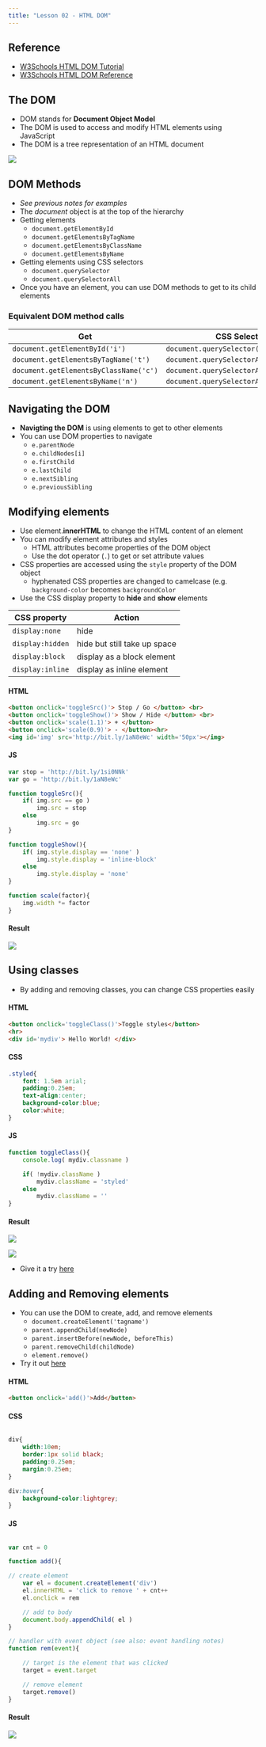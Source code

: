 ```yaml
---
title: "Lesson 02 - HTML DOM"
---
```



## Reference

- [W3Schools HTML DOM Tutorial](http://www.w3schools.com/js/js_htmldom.asp)
- [W3Schools HTML DOM Reference](http://www.w3schools.com/jsref/default.asp)

## The DOM

- DOM stands for **Document Object Model**
- The DOM is used to access and modify HTML elements using JavaScript
- The DOM is a tree representation of an HTML document

![](https://www.w3schools.com/js/pic_htmltree.gif)

## DOM Methods

- *See previous notes for examples*
- The *document* object is at the top of the hierarchy
- Getting elements
    - ```document.getElementById```
    - ```document.getElementsByTagName```
    - ```document.getElementsByClassName```
    - ```document.getElementsByName```
- Getting elements using CSS selectors
    - ```document.querySelector```
    - ```document.querySelectorAll```
- Once you have an element, you can use DOM methods to get to its child elements

### Equivalent DOM method calls

| Get | CSS Selector |
| --- | --- |
| ```document.getElementById('i')``` | ```document.querySelector('#i')``` |
| ```document.getElementsByTagName('t')``` | ```document.querySelectorAll('t')``` |
| ```document.getElementsByClassName('c')``` | ```document.querySelectorAll('.c')``` |
| ```document.getElementsByName('n')``` | ```document.querySelectorAll('[name=n]')``` |

## Navigating the DOM

- **Navigting the DOM** is using elements to get to other elements
- You can use DOM properties to navigate
    - ```e.parentNode```
    - ```e.childNodes[i]```
    - ```e.firstChild```
    - ```e.lastChild```
    - ```e.nextSibling```
    - ```e.previousSibling```

## Modifying elements

- Use element.**innerHTML** to change the HTML content of an element
- You can modify element attributes and styles
    - HTML attributes become properties of the DOM object
    - Use the dot operator (```.```) to get or set attribute values
- CSS properties are accessed using the ```style``` property of the DOM object
    - hyphenated CSS properties are changed to camelcase (e.g. ```background-color``` becomes ```backgroundColor```
- Use the CSS display property to **hide** and **show** elements

| CSS property | Action |
| --- | --- |
| ```display:none``` | hide |
| ```display:hidden``` | hide but still take up space |
| ```display:block``` | display as a block element |
| ```display:inline``` | display as inline element |


#### HTML

``` html
<button onclick='toggleSrc()'> Stop / Go </button> <br>
<button onclick='toggleShow()'> Show / Hide </button> <br>
<button onclick='scale(1.1)'> + </button>
<button onclick='scale(0.9)'> - </button><hr>
<img id='img' src='http://bit.ly/1aN8eWc' width='50px'></img>
```

#### JS

``` javascript
var stop = 'http://bit.ly/1si0NNk'
var go = 'http://bit.ly/1aN8eWc'

function toggleSrc(){
    if( img.src == go )
        img.src = stop
    else
        img.src = go
}

function toggleShow(){
    if( img.style.display == 'none' )
        img.style.display = 'inline-block'
    else
        img.style.display = 'none'
}

function scale(factor){
    img.width *= factor
}

```

#### Result

![](/images/cp1/unit-09/dom1.png)

## Using classes

- By adding and removing classes, you can change CSS properties easily

#### HTML

``` html
<button onclick='toggleClass()'>Toggle styles</button>
<hr>
<div id='mydiv'> Hello World! </div>
```

#### CSS

``` css
.styled{
    font: 1.5em arial;
    padding:0.25em;
    text-align:center;
    background-color:blue;
    color:white;
}
```

#### JS

``` javascript
function toggleClass(){
    console.log( mydiv.classname )

    if( !mydiv.className )
        mydiv.className = 'styled'
    else
        mydiv.className = ''
}

```

#### Result

![](/images/cp1/unit-09/dom2.png)

![](/images/cp1/unit-09/dom3.png)

- Give it a try [here](https://repl.it/HC1T/1)

## Adding and Removing elements

- You can use the DOM to create, add, and remove elements
    - ```document.createElement('tagname')```
    - ```parent.appendChild(newNode)```
    - ```parent.insertBefore(newNode, beforeThis)```
    - ```parent.removeChild(childNode)```
    - ```element.remove()```
- Try it out [here](https://repl.it/HC1z/1)

#### HTML

``` html
<button onclick='add()'>Add</button>
```

#### CSS

``` css

div{
    width:10em;
    border:1px solid black;
    padding:0.25em;
    margin:0.25em;
}

div:hover{
    background-color:lightgrey;
}
```

#### JS

``` javascript

var cnt = 0

function add(){

// create element
    var el = document.createElement('div')
    el.innerHTML = 'click to remove ' + cnt++
    el.onclick = rem

    // add to body
    document.body.appendChild( el )
}

// handler with event object (see also: event handling notes)
function rem(event){

    // target is the element that was clicked
    target = event.target

    // remove element
    target.remove()
}
```

#### Result

![](/images/cp1/unit-09/dom4.png)

